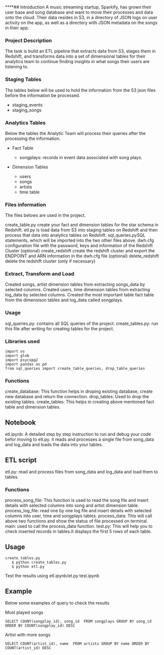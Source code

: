 ****## Introduction
A music streaming startup, Sparkify, has grown their user base and song database and want to move their processes and data onto the cloud. Their data resides in S3, in a directory of JSON logs on user activity on the app, as well as a directory with JSON metadata on the songs in their app.

### Project Description
The task is build an ETL pipeline that extracts data from S3, stages them in Redshift, and transforms data into a set of dimensional tables for their analytics team to continue finding insights in what songs their users are listening to. 

### Staging Tables

The tables below will be used to hold the information from the S3 json files before the information be processed.

* staging_events
* staging_songs

### Analytics Tables

Below the tables the Analytic Team will process their queries after the processing the information.

* Fact Table
  * songplays: records in event data associated with song plays.

* Dimension Tables
  * users
  * songs
  * artists
  * time table

### Files information

The files belows are used in the project.

create_table.py create your fact and dimension tables for the star schema in Redshift.
etl.py is load data from S3 into staging tables on Redshift and then process that data into analytics tables on Redshift.
sql_queries.pySQL statements, which will be imported into the two other files above.
dwh.cfg configuration file with the password, keys and information of the Redshift Cluster
(optional) create_redshift create the redshift cluster and export the ENDPOINT and ARN information in the dwh.cfg file
(optional) delete_redshift delete the redshift cluster (only if necessary)

### Extract, Transform and Load
Created songs, artist dimension tables from extracting songs_data by selected columns.
Created users, time dimension tables from extracting log_data by selected columns.
Created the most important table fact table from the dimensison tables and log_data called songplays.


### Usage
sql_queries.py: contains all SQL queries of the project.
create_tables.py: run this file after writing for creating tables for the project.

### Libraries used
```
import os
import glob
import psycopg2
import pandas as pd
from sql_queries import create_table_queries, drop_table_queries
```

### Functions 
create_database: This function helps in droping existing database, create new database and return the connection.
drop_tables: Used to drop the existing tables.
create_tables: This helps in creating above mentioned fact table and dimension tables.

## Notebook
etl.ipynb: A detailed step by step instruction to run and debug your code befor moving to etl.py. it reads and processes a single file from song_data and log_data and loads the data into your tables.

## ETL script
etl.py: read and process files from song_data and log_data and load them to tables.

### Functions
process_song_file: This function is used to read the song file and insert details with selected columns into song and artist dimension table.
process_log_file: read one by one log file and insert details with selected columns into user, time and songplays tables.
process_data: This will call above two functions and show the status of file processed on terminal.
main: used to call the process_data function.
test.py: This will help you to check inserted records in tables.It displays the first 5 rows of each table.

## Usage
```
create_tables.py
   $ python create_tables.py
   $ python etl.py
```

Test the results using
etl.ipynb/et.py
test.ipynb

## Example

Below some examples of query to check the results

Most played songs
```
SELECT COUNT(songplay_id), song_id  FROM songplays GROUP BY song_id ORDER BY COUNT(songplay_id) DESC
```

Artist with more songs
```
SELECT COUNT(artist_id), name  FROM artists GROUP BY name ORDER BY COUNT(artist_id) DESC
```
